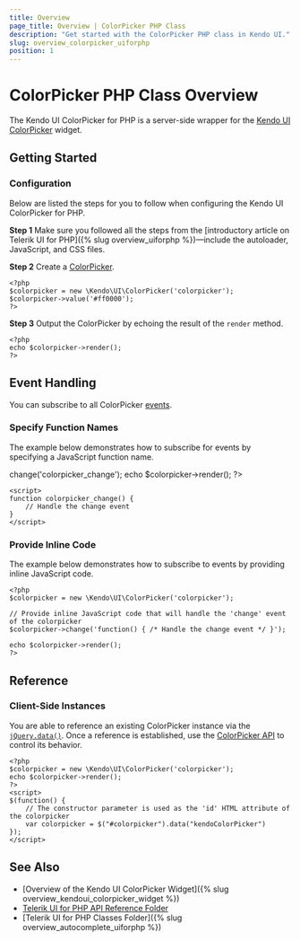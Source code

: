 ```yaml
---
title: Overview
page_title: Overview | ColorPicker PHP Class
description: "Get started with the ColorPicker PHP class in Kendo UI."
slug: overview_colorpicker_uiforphp
position: 1
---
```


# ColorPicker PHP Class Overview

The Kendo UI ColorPicker for PHP is a server-side wrapper for the [Kendo UI ColorPicker](/api/javascript/ui/colorpicker) widget.

## Getting Started

### Configuration

Below are listed the steps for you to follow when configuring the Kendo UI ColorPicker for PHP.

**Step 1** Make sure you followed all the steps from the [introductory article on Telerik UI for PHP]({% slug overview_uiforphp %})&mdash;include the autoloader, JavaScript, and CSS files.

**Step 2** Create a [ColorPicker](/api/php/Kendo/UI/ColorPicker).



    <?php
    $colorpicker = new \Kendo\UI\ColorPicker('colorpicker');
    $colorpicker->value('#ff0000');
    ?>

**Step 3** Output the ColorPicker by echoing the result of the `render` method.



    <?php
    echo $colorpicker->render();
    ?>

## Event Handling

You can subscribe to all ColorPicker [events](/api/javascript/ui/colorpicker#events).

### Specify Function Names

The example below demonstrates how to subscribe for events by specifying a JavaScript function name.



   <?php
   $colorpicker = new \Kendo\UI\ColorPicker('colorpicker');

    // The 'colorpicker_change' JavaScript function will handle the 'change' event of the colorpicker
    $colorpicker->change('colorpicker_change');

    echo $colorpicker->render();
    ?>
    <script>
    function colorpicker_change() {
        // Handle the change event
    }
    </script>

### Provide Inline Code

The example below demonstrates how to subscribe to events by providing inline JavaScript code.



    <?php
    $colorpicker = new \Kendo\UI\ColorPicker('colorpicker');

    // Provide inline JavaScript code that will handle the 'change' event of the colorpicker
    $colorpicker->change('function() { /* Handle the change event */ }');

    echo $colorpicker->render();
    ?>

<!--*-->
## Reference

### Client-Side Instances

You are able to reference an existing ColorPicker instance via the [`jQuery.data()`](http://api.jquery.com/jQuery.data/). Once a reference is established, use the [ColorPicker API](/api/javascript/ui/colorpicker#methods) to control its behavior.



    <?php
    $colorpicker = new \Kendo\UI\ColorPicker('colorpicker');
    echo $colorpicker->render();
    ?>
    <script>
    $(function() {
        // The constructor parameter is used as the 'id' HTML attribute of the colorpicker
        var colorpicker = $("#colorpicker").data("kendoColorPicker")
    });
    </script>

## See Also

* [Overview of the Kendo UI ColorPicker Widget]({% slug overview_kendoui_colorpicker_widget %})
* [Telerik UI for PHP API Reference Folder](/api/php/Kendo/UI/AutoComplete)
* [Telerik UI for PHP Classes Folder]({% slug overview_autocomplete_uiforphp %})

